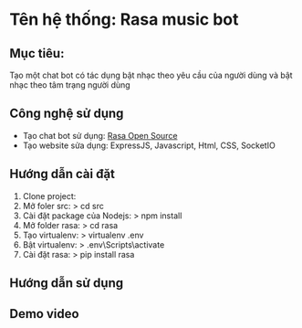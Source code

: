 # Tên hệ thống: Rasa music bot
## Mục tiêu:
Tạo một chat bot có tác dụng bật nhạc theo yêu cầu của người dùng và bật nhạc theo tâm trạng người dùng
## Công nghệ sử dụng
* Tạo chat bot sử dụng: [Rasa Open Source](rasa.com)
* Tạo website sửa dụng: ExpressJS, Javascript, Html, CSS, SocketIO
## Hướng dẫn cài đặt
1. Clone project:
1. Mở foler src: > cd src
1. Cài đặt package của Nodejs: > npm install
1. Mở folder rasa: > cd rasa
1. Tạo virtualenv: > virtualenv .env
1. Bật virtualenv: > .env\Scripts\activate
1. Cài đặt rasa: > pip install rasa
## Hướng dẫn sử dụng

## Demo video

